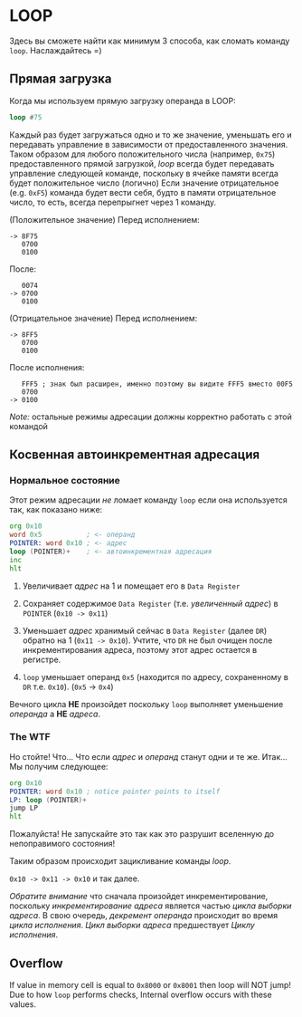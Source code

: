 # LOOP
Здесь вы сможете найти как минимум 3 способа, как сломать команду `loop`. Наслаждайтесь =)

## Прямая загрузка
Когда мы используем прямую загрузку операнда в LOOP:
```asm
loop #75
```

Каждый раз будет загружаться одно и то же значение, уменьшать его и передавать управление в зависимости от предоставленного значения. 
Таком образом для любого положительного числа (например, `0x75`) предоставленного прямой загрузкой, *loop* всегда будет передавать управление следующей команде, поскольку в ячейке памяти всегда будет положительное число (логично)
Если значение отрицательное (e.g. `0xF5`) команда будет вести себя, будто в памяти отрицательное число, то есть, всегда перепрыгнет через 1 команду.

(Положительное значение) Перед исполнением:
```
-> 8F75
   0700
   0100
```
После:
```
   0074
-> 0700
   0100
```

(Отрицательное значение) Перед исполнением:
```
-> 8FF5
   0700
   0100
```
После исполнения:
```
   FFF5 ; знак был расширен, именно поэтому вы видите FFF5 вместо 00F5
   0700
-> 0100
```

*Note:* остальные режимы адресации должны корректно работать с этой командой

## Косвенная автоинкрементная адресация

### Нормальное состояние
Этот режим адресации *не* ломает команду `loop` если она используется так, как показано ниже:
```asm
org 0x10
word 0x5           ; <- операнд
POINTER: word 0x10 ; <- адрес
loop (POINTER)+    ; <- автоинкрементная адресация
inc
hlt
```
1. Увеличивает *адрес* на 1 и помещает его в `Data Register`

1. Сохраняет содержимое `Data Register` (т.е. *увеличенный адрес*) в `POINTER` (`0x10 -> 0x11`)

1. Уменьшает *адрес* хранимый сейчас в `Data Register` (далее `DR`) обратно на 1 (`0x11 -> 0x10`). Учтите, что `DR` не был очищен после инкрементирования адреса, поэтому этот адрес остается в регистре.

1. `loop` уменьшает операнд `0x5` (находится по адресу, сохраненному в `DR` т.е. `0x10`). (`0x5` -> `0x4`)

Вечного цикла **НЕ** произойдет поскольку `loop` выполняет уменьшение *операнда* а **НЕ** *адреса*.

### The WTF
Но стойте! Что... Что если *адрес* и *операнд* станут одни и те же.
Итак... Мы получим следующее:
```asm
org 0x10
POINTER: word 0x10 ; notice pointer points to itself
LP: loop (POINTER)+
jump LP
hlt
```
Пожалуйста! Не запускайте это так как это разрушит вселенную до непоправимого состояния!

Таким образом происходит зацикливание команды *loop*. 

`0x10 -> 0x11 -> 0x10` и так далее.

 *Обратите внимание* что сначала произойдет инкрементирование, поскольку *инкрементирование адреса* является частью *цикла выборки адреса*. В свою очередь, *декремент операнда* происходит во время *цикла исполнения*. *Цикл выборки адреса* предшествует *Циклу исполнения*. 

## Overflow

If value in memory cell is equal to `0x8000` or `0x8001` then loop will NOT jump! Due to how `loop` performs checks, Internal overflow occurs with these values. 
